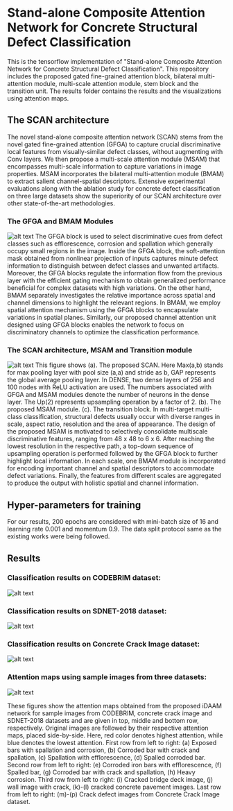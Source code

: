 # Stand-alone Composite Attention Network for Concrete Structural Defect Classification
This is the tensorflow implementation of "Stand-alone Composite Attention Network for Concrete Structural Defect Classification". This repository includes the proposed gated fine-grained attention block, bilateral multi-attention module, multi-scale attention module, stem block and the transition unit. The results folder contains the results and the visualizations using attention maps.

## The SCAN architecture
The novel stand-alone composite attention network (SCAN) stems from the novel gated fine-grained attention (GFGA) to capture crucial discriminative local features from visually-similar defect classes, without augmenting with Conv layers. We then propose a multi-scale attention module (MSAM) that encompasses multi-scale information to capture variations in image properties. MSAM incorporates the bilateral multi-attention module (BMAM) to extract salient channel-spatial descriptors. Extensive experimental evaluations along with the ablation study for concrete defect classification on three large datasets show the superiority of our SCAN architecture over other state-of-the-art methodologies.

### The GFGA and BMAM Modules
![alt text](https://github.com/NBPuhan/SCAN/blob/main/Figures/TAI_Blocks_New.png)
The GFGA block is used to select discriminative cues from defect classes such as efflorescence, corrosion and spallation which generally occupy small regions in the image. Inside the GFGA block, the soft-attention mask obtained from nonlinear projection of inputs captures minute defect information to distinguish between defect classes and unwanted artifacts. Moreover, the GFGA blocks regulate the information flow from the previous layer with the efficient gating mechanism to obtain generalized performance beneficial for complex datasets with high variations. On the other hand, BMAM separately investigates the relative importance across spatial and channel dimensions to highlight the relevant regions. In BMAM, we employ spatial attention mechanism using the GFGA blocks to encapsulate variations in spatial planes. Similarly, our proposed channel attention unit designed using GFGA blocks enables the network to focus on discriminatory channels to optimize the classification performance.

### The SCAN architecture, MSAM and Transition module
![alt text](https://github.com/NBPuhan/SCAN/blob/main/Figures/TAI_Revised_New.png)
This figure shows (a). The proposed SCAN. Here Max(a,b) stands for max pooling layer with pool size (a,a) and stride as b, GAP represents the global average pooling layer. In DENSE, two dense layers of 256 and 100 nodes with ReLU activation are used. The numbers associated with GFGA and MSAM modules denote the number of neurons in the dense layer. The Up(2) represents upsampling operation by a factor of 2. (b). The proposed MSAM module. (c). The transition block. In multi-target multi-class classification, structural defects usually occur with diverse ranges in scale, aspect ratio, resolution and the area of appearance. The design of the proposed MSAM is motivated to selectively consolidate multiscale discriminative features, ranging from 48 x 48 to 6 x 6. After reaching the lowest resolution in the respective path, a top-down sequence of upsampling operation is performed followed by the GFGA block to further highlight local information. In each scale, one BMAM module is incorporated for encoding important channel and spatial descriptors to accommodate defect variations. Finally, the features from different scales are aggregated to produce the output with holistic spatial and channel information.

## Hyper-parameters for training

For our results, 200 epochs are considered with mini-batch size of 16 and learning rate 0.001 and momentum 0.9. The data split protocol same as the existing works were being followed.

## Results

### Classification results on CODEBRIM dataset:
![alt text](https://github.com/NBPuhan/SCAN/blob/main/Results/res2_TAI.PNG)
### Classification results on SDNET-2018 dataset:
![alt text](https://github.com/NBPuhan/SCAN/blob/main/Results/res3_TAI.PNG)
### Classification results on Concrete Crack Image dataset:
![alt text](https://github.com/NBPuhan/SCAN/blob/main/Results/res4_TAI.PNG)

### Attention maps using sample images from three datasets:
![alt text](https://github.com/NBPuhan/SCAN/blob/main/Figures/Attention_Maps_TAI.PNG)

These figures show the attention maps obtained from the proposed iDAAM network for sample images from CODEBRIM, concrete crack image and SDNET-2018 datasets and are given in top, middle and bottom row, respectively. Original images are followed by their respective attention maps, placed side-by-side. Here, red color denotes highest attention, while blue denotes the lowest attention. First row from left to right: (a) Exposed bars with spallation and corrosion, (b) Corroded bar with crack and spallation, (c) Spallation with efflorescence, (d) Spalled corroded bar. Second row from left to right: (e) Corroded iron bars with efflorescence, (f) Spalled bar, (g) Corroded bar with crack and spallation, (h) Heavy corrosion. Third row from left to right: (i) Cracked bridge deck image, (j) wall image with crack, (k)-(l) cracked concrete pavement images. Last row from left to right: (m)-(p) Crack defect images from Concrete Crack Image dataset.
